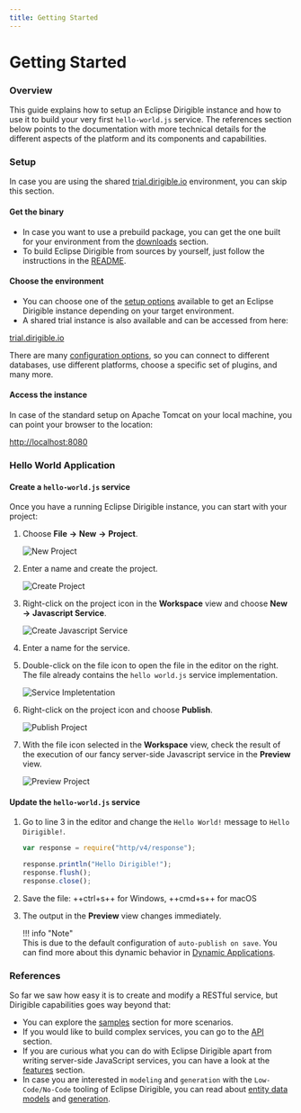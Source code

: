 ```yaml
---
title: Getting Started
---
```


Getting Started
===

### Overview

This guide explains how to setup an Eclipse Dirigible instance and how to use it to build your very first `hello-world.js` service. The references section below points to the documentation with more technical details for the different aspects of the platform and its components and capabilities.

### Setup

In case you are using the shared [trial.dirigible.io](http://trial.dirigible.io) environment, you can skip this section.

#### Get the binary

* In case you want to use a prebuild package, you can get the one built for your environment from the [downloads](http://download.dirigible.io/) section.
* To build Eclipse Dirigible from sources by yourself, just follow the instructions in the [README](https://github.com/eclipse/dirigible/blob/master/README.md#build).

#### Choose the environment

* You can choose one of the [setup options](../setup/) available to get an Eclipse Dirigible instance depending on your target environment.
* A shared trial instance is also available and can be accessed from here:

 [trial.dirigible.io](http://trial.dirigible.io)

There are many [configuration options](../setup/setup-environment-variables/), so you can connect to different databases, use different platforms, choose a specific set of plugins, and many more.

#### Access the instance

In case of the standard setup on Apache Tomcat on your local machine, you can point your browser to the location:

 [http://localhost:8080](http://localhost:8080)

### Hello World Application

#### Create a `hello-world.js` service
Once you have a running Eclipse Dirigible instance, you can start with your project:

1. Choose **File** **&rarr;** **New** **&rarr;** **Project**.

    ![New Project](../images/getting_started/new-project-hello.png)

2. Enter a name and create the project. 

    ![Create Project](../images/getting_started/create-project-hello.png)

3. Right-click on the project icon in the **Workspace** view and choose **New** **&rarr;** **Javascript Service**.

    ![Create Javascript Service](../images/getting_started/create-javascript.png)

4. Enter a name for the service.
5. Double-click on the file icon to open the file in the editor on the right. The file already contains the `hello world.js` service implementation.

    ![Service Impletentation](../images/getting_started/service-implementation.png)

6. Right-click on the project icon and choose **Publish**.

    ![Publish Project](../images/getting_started/publish-project.png)

7. With the file icon selected in the **Workspace** view, check the result of the execution of our fancy server-side Javascript service in the **Preview** view.

    ![Preview Project](../images/getting_started/preview-project.png)

#### Update the `hello-world.js` service

1. Go to line 3 in the editor and change the `Hello World!` message to `Hello Dirigible!`.

    ```javascript hl_lines="3"
    var response = require("http/v4/response");
    
    response.println("Hello Dirigible!");
    response.flush();
    response.close();
    ```

1. Save the file: ++ctrl+s++ for Windows, ++cmd+s++ for macOS
1. The output in the **Preview** view changes immediately.

    !!! info "Note"  
        This is due to the default configuration of `auto-publish on save`. You can find more about this dynamic behavior in [Dynamic Applications](concepts/dynamic-applications).

### References

So far we saw how easy it is to create and modify a RESTful service, but Dirigible capabilities goes way beyond that:

* You can explore the [samples](../../samples/) section for more scenarios.
* If you would like to build complex services, you can go to the [API](../../api/) section. 
* If you are curious what you can do with Eclipse Dirigible apart from writing server-side JavaScript services, you can have a look at the [features](../overview/features/) section.
* In case you are interested in `modeling` and `generation` with the `Low-Code/No-Code` tooling of Eclipse Dirigible, you can read about [entity data models](concepts/entity-service) and [generation](concepts/generation).

